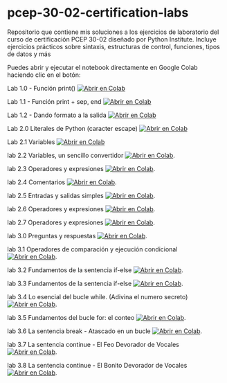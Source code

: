 # pcep-30-02-certification-labs
Repositorio que contiene mis soluciones a los ejercicios de laboratorio del curso de certificación PCEP 30-02 diseñado por Python Institute. Incluye ejercicios prácticos sobre sintaxis, estructuras de control, funciones, tipos de datos y más

Puedes abrir y ejecutar el notebook directamente en Google Colab haciendo clic en el botón:

Lab 1.0 - Función print()
[![Abrir en Colab](https://colab.research.google.com/assets/colab-badge.svg)](https://colab.research.google.com/github/3rick-CR/pcep-30-02-certification-labs/blob/main/lab_1.0_funcion_print/lab_1_PCEP.ipynb)

Lab 1.1 - Función print + sep, end
[![Abrir en Colab](https://colab.research.google.com/assets/colab-badge.svg)](https://colab.research.google.com/github/3rick-CR/pcep-30-02-certification-labs/blob/main/lab_1.1_funcion_print/lab_1.1_funcion_print_sep_end.ipynb.ipynb)

Lab 1.2 - Dando formato a la salida
[![Abrir en Colab](https://colab.research.google.com/assets/colab-badge.svg)](https://colab.research.google.com/github/3rick-CR/pcep-30-02-certification-labs/blob/main//lab_1.2_dando_formato/lab_1.2_Dando_formato_a_la_salida.ipynb)

Lab 2.0 Literales de Python (caracter escape)
[![Abrir en Colab](https://colab.research.google.com/assets/colab-badge.svg)](https://colab.research.google.com/github/3rick-CR/pcep-30-02-certification-labs/blob/main//lab_2.0_literales_de_Python/Lab_2_caracter_escape.ipynb)

Lab 2.1 Variables
[![Abrir en Colab](https://colab.research.google.com/assets/colab-badge.svg)](https://colab.research.google.com/github/3rick-CR/pcep-30-02-certification-labs/blob/main//lab_2.1_variables/lab_2.1_variables.ipynb)

lab 2.2 Variables, un sencillo convertidor
[![Abrir en Colab](https://colab.research.google.com/assets/colab-badge.svg)](https://colab.research.google.com/github/3rick-CR/pcep-30-02-certification-labs/blob/main/lab_2.2_variables_un_convertidor/lab_2.2_convertidor_millas_kilometros.ipynb).

lab 2.3 Operadores y expresiones
[![Abrir en Colab](https://colab.research.google.com/assets/colab-badge.svg)](https://colab.research.google.com/github/3rick-CR/pcep-30-02-certification-labs/blob/main/lab_2.3_operadores_y_expresiones/lab_2.3.ipynb).

lab 2.4 Comentarios
[![Abrir en Colab](https://colab.research.google.com/assets/colab-badge.svg)](https://colab.research.google.com/github/3rick-CR/pcep-30-02-certification-labs/blob/main/lab_2.4_comentarios/lab_2.4.ipynb).

lab 2.5 Entradas y salidas simples
[![Abrir en Colab](https://colab.research.google.com/assets/colab-badge.svg)](https://colab.research.google.com/github/3rick-CR/pcep-30-02-certification-labs/blob/main/lab_2.5_entradas_y_salidas_simples/lab_2.5.ipynb).

lab 2.6 Operadores y expresiones
[![Abrir en Colab](https://colab.research.google.com/assets/colab-badge.svg)](https://colab.research.google.com/github/3rick-CR/pcep-30-02-certification-labs/blob/main/lab_2.6_operadores_y_expresiones/lab_2.6.ipynb).

lab 2.7 Operadores y expresiones
[![Abrir en Colab](https://colab.research.google.com/assets/colab-badge.svg)](https://colab.research.google.com/github/3rick-CR/pcep-30-02-certification-labs/blob/main/lab_2.7_operadores_y_expresiones/lab_2.7.ipynb).

lab 3.0 Preguntas y respuestas
[![Abrir en Colab](https://colab.research.google.com/assets/colab-badge.svg)](https://colab.research.google.com/github/3rick-CR/pcep-30-02-certification-labs/blob/main/lab_3.0_preguntas_y_respuestas/lab3.0.ipynb).

lab 3.1 Operadores de comparación y ejecución condicional
[![Abrir en Colab](https://colab.research.google.com/assets/colab-badge.svg)](https://colab.research.google.com/github/3rick-CR/pcep-30-02-certification-labs/blob/main/lab_3.1_operadores_de_comparación_y_ejecución_condicional/lab3.1.ipynb).

lab 3.2 Fundamentos de la sentencia if-else
[![Abrir en Colab](https://colab.research.google.com/assets/colab-badge.svg)](https://colab.research.google.com/github/3rick-CR/pcep-30-02-certification-labs/blob/main/lab_3.2_fundamentos_de_la_sentencia_if-else/lab3.2.ipynb).

lab 3.3 Fundamentos de la sentencia if-else
[![Abrir en Colab](https://colab.research.google.com/assets/colab-badge.svg)](https://colab.research.google.com/github/3rick-CR/pcep-30-02-certification-labs/blob/main/lab_3.3_fundamentos_de_la_sentencia_if-elif-else/lab3.3.ipynb).

lab 3.4 Lo esencial del bucle while. (Adivina el numero secreto)
[![Abrir en Colab](https://colab.research.google.com/assets/colab-badge.svg)](https://colab.research.google.com/github/3rick-CR/pcep-30-02-certification-labs/blob/main/lab_3.4_lo_esencial_del_bucle_while-Adivina_el_numero_secreto/lab3.4.ipynb).

lab 3.5 Fundamentos del bucle for: el conteo
[![Abrir en Colab](https://colab.research.google.com/assets/colab-badge.svg)](https://colab.research.google.com/github/3rick-CR/pcep-30-02-certification-labs/blob/main/lab_3.5_fundamentos_del_bucle_for_el_conteo/lab3.5.ipynb).

lab 3.6 La sentencia break - Atascado en un bucle
[![Abrir en Colab](https://colab.research.google.com/assets/colab-badge.svg)](https://colab.research.google.com/github/3rick-CR/pcep-30-02-certification-labs/blob/main/lab_3.6_la_sentencia_break-Atascado_en_un_bucle/lab3.6.ipynb).

lab 3.7 La sentencia continue - El Feo Devorador de Vocales
[![Abrir en Colab](https://colab.research.google.com/assets/colab-badge.svg)](https://colab.research.google.com/github/3rick-CR/pcep-30-02-certification-labs/blob/main/lab_3.7_la_sentencia_continue-El_Feo_Devorador_de_Vocales/lab3.7.ipynb).

lab 3.8 La sentencia continue - El Bonito Devorador de Vocales
[![Abrir en Colab](https://colab.research.google.com/assets/colab-badge.svg)](https://colab.research.google.com/github/3rick-CR/pcep-30-02-certification-labs/blob/main/lab_3.8_la_sentencia_continue-El_Bonito_Devorador_de_Vocales/lab3.8.ipynb).


